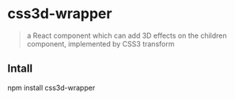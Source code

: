 # css3d-wrapper
> a React component which can add 3D effects on the children component, implemented by CSS3 transform
## Intall
npm install css3d-wrapper
